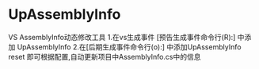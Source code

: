 # UpAssemblyInfo
VS AssemblyInfo动态修改工具
1.在vs生成事件 [预告生成事件命令行(R):] 中添加 UpAssemblyInfo
2.在[后期生成事件命令行(o):] 中添加UpAssemblyInfo reset
即可根据配置,自动更新项目中AssemblyInfo.cs中的信息
